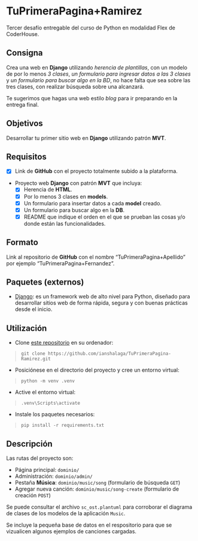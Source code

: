 # TuPrimeraPagina+Ramirez

Tercer desafío entregable del curso de Python en modalidad Flex de CoderHouse.

## Consigna

Crea una web en **Django** utilizando _herencia de plantillas_, con un modelo de por lo menos _3 clases_, _un formulario para ingresar datos a las 3 clases_ y _un formulario para buscar algo en la BD_, no hace falta que sea sobre las tres clases, con realizar búsqueda sobre una alcanzará.

Te sugerimos que hagas una web estilo _blog_ para ir preparando en la entrega final.

## Objetivos

Desarrollar tu primer sitio web en **Django** utilizando patrón **MVT**.

## Requisitos

- [x] Link de **GitHub** con el proyecto totalmente subido a la plataforma.
- Proyecto web **Django** con patrón **MVT** que incluya:
  - [x] Herencia de **HTML**.
  - [x] Por lo menos 3 clases en **models**.
  - [x] Un formulario para insertar datos a cada **model** creado.
  - [x] Un formulario para buscar algo en la **DB**.
  - [x] README que indique el orden en el que se prueban las cosas y/o donde están las funcionalidades.

## Formato

Link al repositorio de **GitHub** con el nombre “TuPrimeraPagina+Apellido” por ejemplo “TuPrimeraPagina+Fernandez”.

<!-- ## Módulos (internos) -->

## Paquetes (externos)

- [Django](https://www.djangoproject.com/): es un framework web de alto nivel para Python, diseñado para desarrollar sitios web de forma rápida, segura y con buenas prácticas desde el inicio.

## Utilización

- Clone [este repositorio](https://github.com/ianshalaga/TuPrimeraPagina-Ramirez.git) en su ordenador:

> `git clone https://github.com/ianshalaga/TuPrimeraPagina-Ramirez.git`

- Posiciónese en el directorio del proyecto y cree un entorno virtual:

> `python -m venv .venv`

- Active el entorno virtual:

> `.venv\Scripts\activate`

- Instale los paquetes necesarios:

> `pip install -r requirements.txt`

## Descripción

Las rutas del proyecto son:

- Página principal: `dominio/`
- Administración: `dominio/admin/`
- Pestaña **Música**: `dominio/music/song` (formulario de búsqueda `GET`)
- Agregar nueva canción: `dominio/music/song-create` (formulario de creación `POST`)

Se puede consultar el archivo `sc_ost.plantuml` para corroborar el diagrama de clases de los modelos de la aplicación `Music`.

Se incluye la pequeña base de datos en el respositorio para que se vizualicen algunos ejemplos de canciones cargadas.
